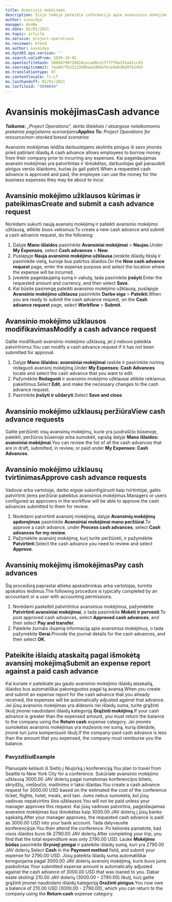 ```yaml
---
title: Avansinis mokėjimas
description: Šioje temoje pateikta informacija apie avansinius mokėjimus.
author: suvaidya
manager: AnnBe
ms.date: 02/01/2021
ms.topic: article
ms.service: project-operations
ms.reviewer: kfend
ms.author: suvaidya
ms.dyn365.ops.version: ''
ms.search.validFrom: 2020-10-01
ms.openlocfilehash: 58864790720824cecad8ce1ff7ff0a335a42cc03
ms.sourcegitcommit: 7aa0b7fb22213d8baa2d69efece9a636d9f62493
ms.translationtype: HT
ms.contentlocale: lt-LT
ms.lasthandoff: 02/01/2021
ms.locfileid: "5098894"
---
```

# <a name="cash-advance"></a><span data-ttu-id="01874-103">Avansinis mokėjimas</span><span class="sxs-lookup"><span data-stu-id="01874-103">Cash advance</span></span>

<span data-ttu-id="01874-104">_**Taikoma:** „Project Operations“, skirta ištekliais / atsargose nelaikomomis prekėmis pagrįstiems scenarijams_</span><span class="sxs-lookup"><span data-stu-id="01874-104">_**Applies To:** Project Operations for resource/non-stocked based scenarios_</span></span>

<span data-ttu-id="01874-105">Avansinis mokėjimas leidžia darbuotojams skolintis pinigus iš savo įmonės prieš patiriant išlaidų.</span><span class="sxs-lookup"><span data-stu-id="01874-105">A cash advance allows employees to borrow money from their company prior to incurring any expenses.</span></span> <span data-ttu-id="01874-106">Kai pageidaujamas avansini mokėjimas yra patvirtintas ir išmokėtas, darbuotojas gali panaudoti pinigus verslo išlaidoms, kurias jis gali patirti.</span><span class="sxs-lookup"><span data-stu-id="01874-106">When a requested cash advance is approved and paid, the employee can use the money for the business expenses they may be about to incur.</span></span> 

## <a name="create-and-submit-a-cash-advance-request"></a><span data-ttu-id="01874-107">Avansinio mokėjimo užklausos kūrimas ir pateikimas</span><span class="sxs-lookup"><span data-stu-id="01874-107">Create and submit a cash advance request</span></span>
<span data-ttu-id="01874-108">Norėdami sukurti naują avansinį mokėjimą ir pateikti avansinio mokėjimo užklausą, atlikite šiuos veiksmus:</span><span class="sxs-lookup"><span data-stu-id="01874-108">To create a new cash advance and submit a cash advance request, do the following:</span></span> 

1. <span data-ttu-id="01874-109">Dalyje **Mano išlaidos** pasirinkite **Avansiniai mokėjimai** > **Naujas**.</span><span class="sxs-lookup"><span data-stu-id="01874-109">Under **My Expenses**, select **Cash advances** > **New**.</span></span> 
2. <span data-ttu-id="01874-110">Puslapyje **Nauja avansinio mokėjimo užklausa** įveskite išlaidų tikslą ir pasirinkite vietą, kurioje bus patirtos išlaidos.</span><span class="sxs-lookup"><span data-stu-id="01874-110">On the **New cash advance request** page, enter the expense purpose and select the location where the expense will be incurred.</span></span>
3. <span data-ttu-id="01874-111">Įveskite pageidaujamą sumą ir valiutą, tada pasirinkite **įrašyti**.</span><span class="sxs-lookup"><span data-stu-id="01874-111">Enter the requested amount and currency, and then select **Save**.</span></span> 
4. <span data-ttu-id="01874-112">Kai būsite pasirengę pateikti avansinio mokėjimo užklausą, puslapyje **Avansinio mokėjimo užklausa** pasirinkite **Darbo eiga** > **Pateikti**.</span><span class="sxs-lookup"><span data-stu-id="01874-112">When you are ready to submit the cash advance request, on the **Cash advance request** page, select **Workflow** > **Submit**.</span></span>

## <a name="modify-a-cash-advance-request"></a><span data-ttu-id="01874-113">Avansinio mokėjimo užklausos modifikavimas</span><span class="sxs-lookup"><span data-stu-id="01874-113">Modify a cash advance request</span></span>

<span data-ttu-id="01874-114">Galite modifikuoti avansinio mokėjimo užklausą, jei ji nebuvo pateikta patvirtinimui.</span><span class="sxs-lookup"><span data-stu-id="01874-114">You can modify a cash advance request if it has not been submitted for approval.</span></span>

1. <span data-ttu-id="01874-115">Dalyje **Mano išlaidos: avansiniai mokėjimai** raskite ir pasirinkite norimą redaguoti avansinį mokėjimą.</span><span class="sxs-lookup"><span data-stu-id="01874-115">Under **My Expenses: Cash Advances** locate and select the cash advance that you want to edit.</span></span>
2. <span data-ttu-id="01874-116">Pažymėkite **Redaguoti** ir avansinio mokėjimo užklausai atlikite reikiamus pakeitimus.</span><span class="sxs-lookup"><span data-stu-id="01874-116">Select **Edit**, and make the necessary changes to the cash advance request.</span></span> 
3. <span data-ttu-id="01874-117">Pasirinkite **Įrašyti ir uždaryti**.</span><span class="sxs-lookup"><span data-stu-id="01874-117">Select **Save and close**.</span></span>


## <a name="view-cash-advance-requests"></a><span data-ttu-id="01874-118">Avansinio mokėjimo užklausų peržiūra</span><span class="sxs-lookup"><span data-stu-id="01874-118">View cash advance requests</span></span>
<span data-ttu-id="01874-119">Galite peržiūrėti visų avansinių mokėjimų, kurie yra juodraščio būsenoje, pateikti, peržiūros būsenoje arba sumokėti, sąrašą dalyje **Mano išlaidos: avansiniai mokėjimai**.</span><span class="sxs-lookup"><span data-stu-id="01874-119">You can review the list of all the cash advances that are in draft, submitted, in review, or paid under **My Expenses: Cash Advances**.</span></span> 

## <a name="approve-cash-advance-requests"></a><span data-ttu-id="01874-120">Avansinio mokėjimo užklausų tvirtinimas</span><span class="sxs-lookup"><span data-stu-id="01874-120">Approve cash advance requests</span></span>

<span data-ttu-id="01874-121">Vadovai arba vartotojai, darbo eigoje sukonfigūruoti kaip tvirtintojai, galės patvirtinti jiems peržiūrai pateiktus avansinius mokėjimus.</span><span class="sxs-lookup"><span data-stu-id="01874-121">Managers or users configured as approvers in the workflow will be able to approve the cash advances submitted to them for review.</span></span> 

1. <span data-ttu-id="01874-122">Norėdami patvirtinti avansinį mokėjimą, dalyje **Avansinių mokėjimų apdorojimas** pasirinkite **Avansiniai mokėjimai mano peržiūrai**.</span><span class="sxs-lookup"><span data-stu-id="01874-122">To approve a cash advance, under **Process cash advances**, select **Cash advances for my review**.</span></span>
2. <span data-ttu-id="01874-123">Pažymėkite avansinį mokėjimą, kurį turite peržiūrėti, ir pažymėkite **Patvirtinti**.</span><span class="sxs-lookup"><span data-stu-id="01874-123">Select the cash advance you need to review and select **Approve**.</span></span>  

## <a name="pay-cash-advances"></a><span data-ttu-id="01874-124">Avansinių mokėjimų išmokėjimas</span><span class="sxs-lookup"><span data-stu-id="01874-124">Pay cash advances</span></span> 
<span data-ttu-id="01874-125">Šią procedūrą paprastai atlieka apskaitininkas arba vartotojas, turintis apskaitos leidimus.</span><span class="sxs-lookup"><span data-stu-id="01874-125">The following procedure is typically completed by an accountant or a user with accounting permissions.</span></span>

1. <span data-ttu-id="01874-126">Norėdami paskelbti patvirtintus avansinius mokėjimus, pažymėkite **Patvirtinti avansiniai mokėjimai**, o tada pasirinkite **Mokėti ir pervesti**.</span><span class="sxs-lookup"><span data-stu-id="01874-126">To post approved cash advances, select **Approved cash advances**, and then select **Pay and transfer**.</span></span>  
2. <span data-ttu-id="01874-127">Pateikite žurnalo išsamią informaciją apie avansinius mokėjimus, o tada pažymėkite **Gerai**.</span><span class="sxs-lookup"><span data-stu-id="01874-127">Provide the journal details for the cash advances, and then select **OK**.</span></span> 

## <a name="submit-an-expense-report-against-a-paid-cash-advance"></a><span data-ttu-id="01874-128">Pateikite išlaidų ataskaitą pagal išmokėtą avansinį mokėjimą</span><span class="sxs-lookup"><span data-stu-id="01874-128">Submit an expense report against a paid cash advance</span></span> 

<span data-ttu-id="01874-129">Kai kuriate ir pateikiate jau gauto avansinio mokėjimo išlaidų ataskaitą, išlaidos bus automatiškai pakoreguotos pagal tą avansą.</span><span class="sxs-lookup"><span data-stu-id="01874-129">When you create and submit an expense report for the cash advance that you already received, the expenses will be automatically adjusted against that advance.</span></span> <span data-ttu-id="01874-130">Jei jūsų avansinis mokėjimas yra didesnis nei išlaidų suma, turite grąžinti likutį įmonei naudodami išlaidų kategoriją **Grąžinti mokėjimą**.</span><span class="sxs-lookup"><span data-stu-id="01874-130">If your cash advance is greater than the expensed amount, you must return the balance to the company using the **Return cash** expense category.</span></span> <span data-ttu-id="01874-131">Jei įmonės sumokėtas avansinis mokėjimas yra mažesnis nei sumą, kurią išleidote, įmonė turi jums kompensuoti likutį.</span><span class="sxs-lookup"><span data-stu-id="01874-131">If the company-paid cash advance is less than the amount that you expensed, the company must reimburse you the balance.</span></span> 

### <a name="example"></a><span data-ttu-id="01874-132">Pavyzdžiui</span><span class="sxs-lookup"><span data-stu-id="01874-132">Example</span></span>
<span data-ttu-id="01874-133">Planuojate keliauti iš Sietlo į Niujorką į konferenciją.</span><span class="sxs-lookup"><span data-stu-id="01874-133">You plan to travel from Seattle to New York City for a conference.</span></span> <span data-ttu-id="01874-134">Sukūriate avansinio mokėjimo užklausą 3000.00 JAV dolerių pagal numatomas konferencijos bilieto, skrydžių, viešbučio, maitinimo ir taksi išlaidas.</span><span class="sxs-lookup"><span data-stu-id="01874-134">You create a cash advance request for 3000.00 USD based on the estimated the cost of the conference ticket, flights, hotel, meals, and taxi.</span></span> <span data-ttu-id="01874-135">Jums nebus sumokėta, kol jūsų vadovas nepatvirtins šios užklausos.</span><span class="sxs-lookup"><span data-stu-id="01874-135">You will not be paid unless your manager approves this request.</span></span> <span data-ttu-id="01874-136">Kai jūsų vadovas patvirtina, pageidaujamas avansinis mokėjimas bus išmokėtas kaip 3000.00 JAV dolerių į jūsų banko sąskaitą.</span><span class="sxs-lookup"><span data-stu-id="01874-136">After your manager approves, the requested cash advance is paid as 3000.00 USD into your bank account.</span></span> <span data-ttu-id="01874-137">Tada dalyvausite konferencijoje.</span><span class="sxs-lookup"><span data-stu-id="01874-137">You then attend the conference.</span></span> <span data-ttu-id="01874-138">Po kelionės pamatote, kad visos išlaidos buvo tik 2790.00 JAV dolerių.</span><span class="sxs-lookup"><span data-stu-id="01874-138">After completing your trip, you find that the total expenditure was only 2790.00 USD.</span></span> <span data-ttu-id="01874-139">Lauke **Mokėjimo būdas** pasirinkite **Grynieji pinigai** ir pateikite išlaidų sumą, kuri yra 2790.00 JAV dolerių.</span><span class="sxs-lookup"><span data-stu-id="01874-139">Select **Cash** in the **Payment method** field, and submit your expense for 2790.00 USD.</span></span> <span data-ttu-id="01874-140">Jūsų pateikta išlaidų suma automatiškai koreguojama pagal 3000.00 JAV dolerių avansinį mokėjimą, kuris buvo jums paskolintas.</span><span class="sxs-lookup"><span data-stu-id="01874-140">Your submitted expense amount is automatically adjusted against the cash advance of 3000.00 USD that was loaned to you.</span></span> <span data-ttu-id="01874-141">Dabar esate skolingi 210.00 JAV dolerių (3000.00 – 2790.00) likutį, kurį galite grąžinti įmonei naudodami išlaidų kategoriją **Gražinti pinigus**.</span><span class="sxs-lookup"><span data-stu-id="01874-141">You now owe a balance of 210.00 USD (3000.00 - 2790.00), which you can return to the company using the **Return cash** expense category.</span></span>


